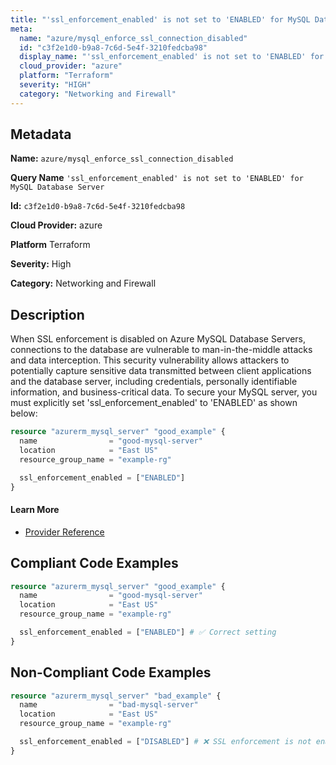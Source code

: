 ```yaml
---
title: "'ssl_enforcement_enabled' is not set to 'ENABLED' for MySQL Database Server"
meta:
  name: "azure/mysql_enforce_ssl_connection_disabled"
  id: "c3f2e1d0-b9a8-7c6d-5e4f-3210fedcba98"
  display_name: "'ssl_enforcement_enabled' is not set to 'ENABLED' for MySQL Database Server"
  cloud_provider: "azure"
  platform: "Terraform"
  severity: "HIGH"
  category: "Networking and Firewall"
---
```

## Metadata

**Name:** `azure/mysql_enforce_ssl_connection_disabled`

**Query Name** `'ssl_enforcement_enabled' is not set to 'ENABLED' for MySQL Database Server`

**Id:** `c3f2e1d0-b9a8-7c6d-5e4f-3210fedcba98`

**Cloud Provider:** azure

**Platform** Terraform

**Severity:** High

**Category:** Networking and Firewall

## Description
When SSL enforcement is disabled on Azure MySQL Database Servers, connections to the database are vulnerable to man-in-the-middle attacks and data interception. This security vulnerability allows attackers to potentially capture sensitive data transmitted between client applications and the database server, including credentials, personally identifiable information, and business-critical data. To secure your MySQL server, you must explicitly set 'ssl_enforcement_enabled' to 'ENABLED' as shown below:

```terraform
resource "azurerm_mysql_server" "good_example" {
  name                = "good-mysql-server"
  location            = "East US"
  resource_group_name = "example-rg"

  ssl_enforcement_enabled = ["ENABLED"]
}
```

#### Learn More

 - [Provider Reference](https://registry.terraform.io/providers/hashicorp/azurerm/latest/docs/resources/mysql_server)


## Compliant Code Examples
```terraform
resource "azurerm_mysql_server" "good_example" {
  name                = "good-mysql-server"
  location            = "East US"
  resource_group_name = "example-rg"

  ssl_enforcement_enabled = ["ENABLED"] # ✅ Correct setting
}

```
## Non-Compliant Code Examples
```terraform
resource "azurerm_mysql_server" "bad_example" {
  name                = "bad-mysql-server"
  location            = "East US"
  resource_group_name = "example-rg"

  ssl_enforcement_enabled = ["DISABLED"] # ❌ SSL enforcement is not enabled
}

```